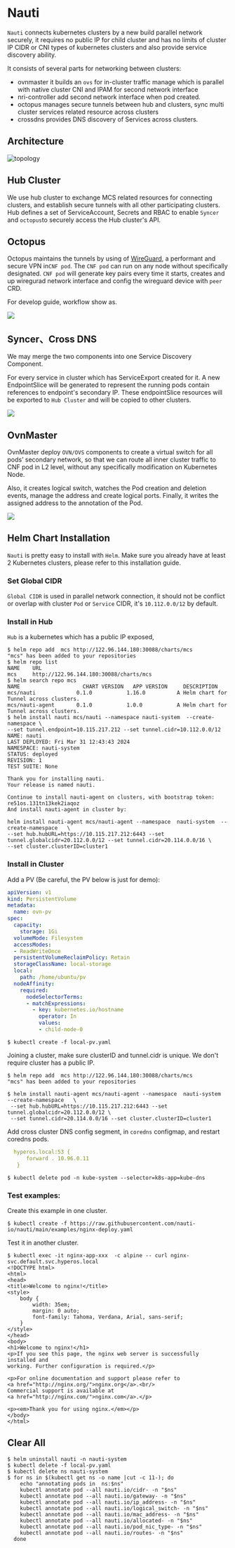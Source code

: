 # Nauti

`Nauti` connects kubernetes clusters by a new build parallel network securely, it requires no public IP for 
child cluster and has no limits of cluster IP CIDR or CNI types of kubernetes clusters and also
provide service discovery ability.

It consists of several parts for networking between clusters:

- ovnmaster it builds an `ovs` for in-cluster traffic manage which is parallel with native cluster CNI and IPAM 
  for second network interface
- nri-controller add second network interface when pod created.
- octopus manages secure tunnels between hub and clusters, sync multi cluster services related resource across clusters
- crossdns provides DNS discovery of Services across clusters.

## Architecture

![](doc/pic/arch.png "topology")

## Hub Cluster

We use hub cluster to exchange MCS related resources for connecting clusters, and establish secure tunnels with
all other participating clusters. Hub defines a set of ServiceAccount, Secrets and RBAC to enable `Syncer` and
`octopus`to securely access the Hub cluster's API.

## Octopus

Octopus maintains the tunnels by using of [WireGuard](https://www.wireguard.com/), a performant and secure VPN
in`CNF pod`. The `CNF pod` can run on any node without specifically designated. `CNF pod` will generate key pairs 
every time it starts, creates and up wiregurad network interface and config the wireguard device with `peer` CRD.


For develop guide, workflow show as.

![](doc/pic/tunnel.png)

## Syncer、Cross DNS

We may merge the two components into one Service Discovery Component.

For every service in cluster which has ServiceExport created for it. A new EndpointSlice will be generated to represent
the running pods contain references to endpoint's secondary IP. These endpointSlice resources will be exported to
`Hub Cluster` and will be copied to other clusters.

![](doc/pic/servicediscovery.png)

## OvnMaster

OvnMaster deploy `OVN/OVS` components to create a virtual switch for all pods’ secondary network, so that we can route
all inner cluster traffic to CNF pod in L2 level, without any specifically modification on Kubernetes Node.

Also, it creates logical switch, watches the Pod creation and deletion events, manage the address and create
logical ports. Finally, it writes the assigned address to the annotation of the Pod.

![](doc/pic/ovnmaster.png)


## Helm Chart Installation

`Nauti` is pretty easy to install with `Helm`. Make sure you already have at least 2 Kubernetes clusters, 
please refer to this installation guide.

### Set Global CIDR
`Global CIDR` is used in parallel network connection, it should not be conflict or overlap with cluster `Pod`
or `Service` CIDR, it's `10.112.0.0/12` by default.

### Install in Hub
`Hub` is a kubernetes which has a public IP exposed,
  ```shell
  $ helm repo add  mcs http://122.96.144.180:30088/charts/mcs
  "mcs" has been added to your repositories
  $ helm repo list
  NAME    URL
  mcs     http://122.96.144.180:30088/charts/mcs
  $ helm search repo mcs
  NAME                    CHART VERSION   APP VERSION     DESCRIPTION
  mcs/nauti             0.1.0           1.16.0          A Helm chart for Tunnel across clusters.
  mcs/nauti-agent       0.1.0           1.0.0           A Helm chart for Tunnel across clusters.
  $ helm install nauti mcs/nauti --namespace nauti-system  --create-namespace \
  --set tunnel.endpoint=10.115.217.212 --set tunnel.cidr=10.112.0.0/12
  NAME: nauti
  LAST DEPLOYED: Fri Mar 31 12:43:43 2024
  NAMESPACE: nauti-system
  STATUS: deployed
  REVISION: 1
  TEST SUITE: None
  
  Thank you for installing nauti.
  Your release is named nauti.

  Continue to install nauti-agent on clusters, with bootstrap token: re51os.131tn13kek2iaqoz
  And install nauti-agent in cluster by:
  
helm install nauti-agent mcs/nauti-agent --namespace  nauti-system  --create-namespace   \
--set hub.hubURL=https://10.115.217.212:6443 --set tunnel.globalcidr=20.112.0.0/12 --set tunnel.cidr=20.114.0.0/16 \
 --set cluster.clusterID=cluster1
  ```


### Install in Cluster
  Add a PV (Be careful, the PV below is just for demo):
  ```yaml
  apiVersion: v1
  kind: PersistentVolume
  metadata:
    name: ovn-pv
  spec:
    capacity:
      storage: 1Gi
    volumeMode: Filesystem
    accessModes:
    - ReadWriteOnce
    persistentVolumeReclaimPolicy: Retain
    storageClassName: local-storage
    local:
      path: /home/ubuntu/pv
    nodeAffinity:
      required:
        nodeSelectorTerms:
        - matchExpressions:
          - key: kubernetes.io/hostname
            operator: In
            values:
            - child-node-0
  ```
  ``` shell
  $ kubectl create -f local-pv.yaml
  ```

  Joining a cluster, make sure clusterID and tunnel.cidr is unique. We don't require cluster has a public IP.
  ```shell
  $ helm repo add  mcs http://122.96.144.180:30088/charts/mcs
  "mcs" has been added to your repositories
  
  $ helm install nauti-agent mcs/nauti-agent --namespace  nauti-system  --create-namespace   \
   --set hub.hubURL=https://10.115.217.212:6443 --set tunnel.globalcidr=20.112.0.0/12 \
   --set tunnel.cidr=20.114.0.0/16 --set cluster.clusterID=cluster1
  ```
  Add cross cluster DNS config segment, in `coredns` configmap, and restart coredns pods.
  ```yaml
    hyperos.local:53 {
        forward . 10.96.0.11
     }
  ```
  ```shell
  $ kubectl delete pod -n kube-system --selector=k8s-app=kube-dns
  ```
  
### Test examples:
  Create this example in one cluster.
  ```shell
  $ kubectl create -f https://raw.githubusercontent.com/nauti-io/nauti/main/examples/nginx-deploy.yaml
  ```
  Test it in another cluster.
  ```shell
  $ kubectl exec -it nginx-app-xxx  -c alpine -- curl nginx-svc.default.svc.hyperos.local
  <!DOCTYPE html>
  <html>
  <head>
  <title>Welcome to nginx!</title>
  <style>
      body {
          width: 35em;
          margin: 0 auto;
          font-family: Tahoma, Verdana, Arial, sans-serif;
      }
  </style>
  </head>
  <body>
  <h1>Welcome to nginx!</h1>
  <p>If you see this page, the nginx web server is successfully installed and
  working. Further configuration is required.</p>
  
  <p>For online documentation and support please refer to
  <a href="http://nginx.org/">nginx.org</a>.<br/>
  Commercial support is available at
  <a href="http://nginx.com/">nginx.com</a>.</p>
  
  <p><em>Thank you for using nginx.</em></p>
  </body>
  </html>
  ```
## Clear All
  ```shell
  $ helm uninstall nauti -n nauti-system
  $ kubectl delete -f local-pv.yaml
  $ kubectl delete ns nauti-system
  $ for ns in $(kubectl get ns -o name |cut -c 11-); do
      echo "annotating pods in  ns:$ns"
      kubectl annotate pod --all nauti.io/cidr- -n "$ns"
      kubectl annotate pod --all nauti.io/gateway- -n "$ns"
      kubectl annotate pod --all nauti.io/ip_address- -n "$ns"
      kubectl annotate pod --all nauti.io/logical_switch- -n "$ns"
      kubectl annotate pod --all nauti.io/mac_address- -n "$ns"
      kubectl annotate pod --all nauti.io/allocated- -n "$ns"
      kubectl annotate pod --all nauti.io/pod_nic_type- -n "$ns"
      kubectl annotate pod --all nauti.io/routes- -n "$ns"
    done
  ```



